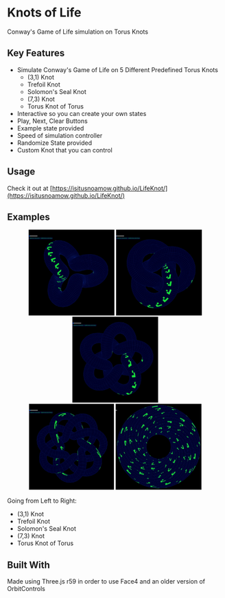 # Knots of Life

Conway's Game of Life simulation on Torus Knots

## Key Features

* Simulate Conway's Game of Life on 5 Different Predefined Torus Knots
    - (3,1) Knot
    - Trefoil Knot
    - Solomon's Seal Knot
    - (7,3) Knot
    - Torus Knot of Torus
* Interactive so you can create your own states
* Play, Next, Clear Buttons
* Example state provided
* Speed of simulation controller
* Randomize State provided
* Custom Knot that you can control

## Usage

Check it out at [https://isitusnoamow.github.io/LifeKnot/](https://isitusnoamow.github.io/LifeKnot/)

## Examples

<div align="center">
    <img width="200" height="200" src="./examples/31knot.gif">
    <img width="200" height="200" src="./examples/trefoil.gif">
    <img width="200" height="200" src="./examples/solomon.gif">
</div>
<div align = "center">
    <img widh="200" height="200" src="./examples/73.gif">
    <img width="200" height="200" src="./examples/torustorus.gif">
</div>

Going from Left to Right: 
- (3,1) Knot
- Trefoil Knot
- Solomon's Seal Knot
- (7,3) Knot
- Torus Knot of Torus

## Built With

Made using Three.js r59 in order to use Face4 and an older version of OrbitControls